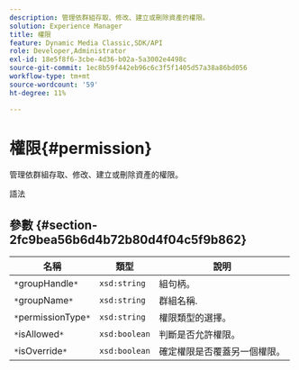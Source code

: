 ```yaml
---
description: 管理依群組存取、修改、建立或刪除資產的權限。
solution: Experience Manager
title: 權限
feature: Dynamic Media Classic,SDK/API
role: Developer,Administrator
exl-id: 18e5f8f6-3cbe-4d36-b02a-5a3002e4498c
source-git-commit: 1ec8b59f442eb96c6c3f5f1405d57a38a86bd056
workflow-type: tm+mt
source-wordcount: '59'
ht-degree: 11%

---
```


# 權限{#permission}

管理依群組存取、修改、建立或刪除資產的權限。

語法

## 參數 {#section-2fc9bea56b6d4b72b80d4f04c5f9b862}

| 名稱 | 類型 | 說明 |
|---|---|---|
| `*`groupHandle`*` | `xsd:string` | 組句柄。 |
| `*`groupName`*` | `xsd:string` | 群組名稱. |
| `*`permissionType`*` | `xsd:string` | 權限類型的選擇。 |
| `*`isAllowed`*` | `xsd:boolean` | 判斷是否允許權限。 |
| `*`isOverride`*` | `xsd:boolean` | 確定權限是否覆蓋另一個權限。 |
